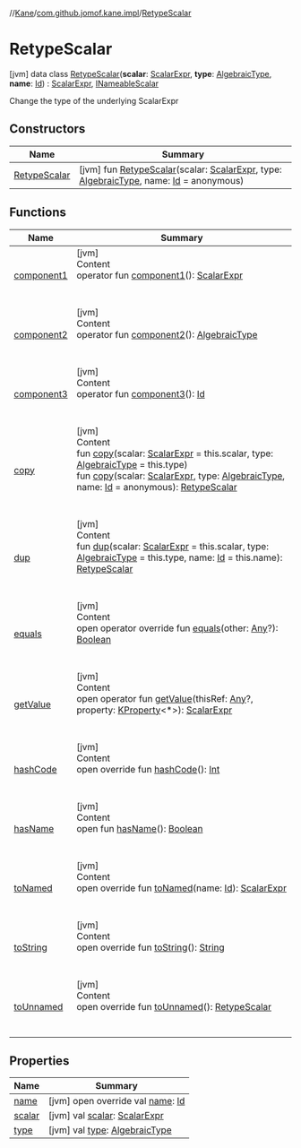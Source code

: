 //[Kane](../../index.md)/[com.github.jomof.kane.impl](../index.md)/[RetypeScalar](index.md)



# RetypeScalar  
 [jvm] data class [RetypeScalar](index.md)(**scalar**: [ScalarExpr](../../com.github.jomof.kane/-scalar-expr/index.md), **type**: [AlgebraicType](../../com.github.jomof.kane.impl.types/-algebraic-type/index.md), **name**: [Id](../index.md#%5Bcom.github.jomof.kane.impl%2FId%2F%2F%2FPointingToDeclaration%2F%5D%2FClasslikes%2F-943712717)) : [ScalarExpr](../../com.github.jomof.kane/-scalar-expr/index.md), [INameableScalar](../../com.github.jomof.kane/-i-nameable-scalar/index.md)

Change the type of the underlying ScalarExpr

   


## Constructors  
  
|  Name|  Summary| 
|---|---|
| <a name="com.github.jomof.kane.impl/RetypeScalar/RetypeScalar/#com.github.jomof.kane.ScalarExpr#com.github.jomof.kane.impl.types.AlgebraicType#kotlin.Any/PointingToDeclaration/"></a>[RetypeScalar](-retype-scalar.md)| <a name="com.github.jomof.kane.impl/RetypeScalar/RetypeScalar/#com.github.jomof.kane.ScalarExpr#com.github.jomof.kane.impl.types.AlgebraicType#kotlin.Any/PointingToDeclaration/"></a> [jvm] fun [RetypeScalar](-retype-scalar.md)(scalar: [ScalarExpr](../../com.github.jomof.kane/-scalar-expr/index.md), type: [AlgebraicType](../../com.github.jomof.kane.impl.types/-algebraic-type/index.md), name: [Id](../index.md#%5Bcom.github.jomof.kane.impl%2FId%2F%2F%2FPointingToDeclaration%2F%5D%2FClasslikes%2F-943712717) = anonymous)   <br>


## Functions  
  
|  Name|  Summary| 
|---|---|
| <a name="com.github.jomof.kane.impl/RetypeScalar/component1/#/PointingToDeclaration/"></a>[component1](component1.md)| <a name="com.github.jomof.kane.impl/RetypeScalar/component1/#/PointingToDeclaration/"></a>[jvm]  <br>Content  <br>operator fun [component1](component1.md)(): [ScalarExpr](../../com.github.jomof.kane/-scalar-expr/index.md)  <br><br><br>
| <a name="com.github.jomof.kane.impl/RetypeScalar/component2/#/PointingToDeclaration/"></a>[component2](component2.md)| <a name="com.github.jomof.kane.impl/RetypeScalar/component2/#/PointingToDeclaration/"></a>[jvm]  <br>Content  <br>operator fun [component2](component2.md)(): [AlgebraicType](../../com.github.jomof.kane.impl.types/-algebraic-type/index.md)  <br><br><br>
| <a name="com.github.jomof.kane.impl/RetypeScalar/component3/#/PointingToDeclaration/"></a>[component3](component3.md)| <a name="com.github.jomof.kane.impl/RetypeScalar/component3/#/PointingToDeclaration/"></a>[jvm]  <br>Content  <br>operator fun [component3](component3.md)(): [Id](../index.md#%5Bcom.github.jomof.kane.impl%2FId%2F%2F%2FPointingToDeclaration%2F%5D%2FClasslikes%2F-943712717)  <br><br><br>
| <a name="com.github.jomof.kane.impl/RetypeScalar/copy/#com.github.jomof.kane.ScalarExpr#com.github.jomof.kane.impl.types.AlgebraicType/PointingToDeclaration/"></a>[copy](copy.md)| <a name="com.github.jomof.kane.impl/RetypeScalar/copy/#com.github.jomof.kane.ScalarExpr#com.github.jomof.kane.impl.types.AlgebraicType/PointingToDeclaration/"></a>[jvm]  <br>Content  <br>fun [copy](copy.md)(scalar: [ScalarExpr](../../com.github.jomof.kane/-scalar-expr/index.md) = this.scalar, type: [AlgebraicType](../../com.github.jomof.kane.impl.types/-algebraic-type/index.md) = this.type)  <br>fun [copy](copy.md)(scalar: [ScalarExpr](../../com.github.jomof.kane/-scalar-expr/index.md), type: [AlgebraicType](../../com.github.jomof.kane.impl.types/-algebraic-type/index.md), name: [Id](../index.md#%5Bcom.github.jomof.kane.impl%2FId%2F%2F%2FPointingToDeclaration%2F%5D%2FClasslikes%2F-943712717) = anonymous): [RetypeScalar](index.md)  <br><br><br>
| <a name="com.github.jomof.kane.impl/RetypeScalar/dup/#com.github.jomof.kane.ScalarExpr#com.github.jomof.kane.impl.types.AlgebraicType#kotlin.Any/PointingToDeclaration/"></a>[dup](dup.md)| <a name="com.github.jomof.kane.impl/RetypeScalar/dup/#com.github.jomof.kane.ScalarExpr#com.github.jomof.kane.impl.types.AlgebraicType#kotlin.Any/PointingToDeclaration/"></a>[jvm]  <br>Content  <br>fun [dup](dup.md)(scalar: [ScalarExpr](../../com.github.jomof.kane/-scalar-expr/index.md) = this.scalar, type: [AlgebraicType](../../com.github.jomof.kane.impl.types/-algebraic-type/index.md) = this.type, name: [Id](../index.md#%5Bcom.github.jomof.kane.impl%2FId%2F%2F%2FPointingToDeclaration%2F%5D%2FClasslikes%2F-943712717) = this.name): [RetypeScalar](index.md)  <br><br><br>
| <a name="kotlin/Any/equals/#kotlin.Any?/PointingToDeclaration/"></a>[equals](../../com.github.jomof.kane.impl.visitor/-difference-visitor/index.md#%5Bkotlin%2FAny%2Fequals%2F%23kotlin.Any%3F%2FPointingToDeclaration%2F%5D%2FFunctions%2F-943712717)| <a name="kotlin/Any/equals/#kotlin.Any?/PointingToDeclaration/"></a>[jvm]  <br>Content  <br>open operator override fun [equals](../../com.github.jomof.kane.impl.visitor/-difference-visitor/index.md#%5Bkotlin%2FAny%2Fequals%2F%23kotlin.Any%3F%2FPointingToDeclaration%2F%5D%2FFunctions%2F-943712717)(other: [Any](https://kotlinlang.org/api/latest/jvm/stdlib/kotlin/-any/index.html)?): [Boolean](https://kotlinlang.org/api/latest/jvm/stdlib/kotlin/-boolean/index.html)  <br><br><br>
| <a name="com.github.jomof.kane/ScalarExpr/getValue/#kotlin.Any?#kotlin.reflect.KProperty[*]/PointingToDeclaration/"></a>[getValue](../../com.github.jomof.kane/-scalar-expr/get-value.md)| <a name="com.github.jomof.kane/ScalarExpr/getValue/#kotlin.Any?#kotlin.reflect.KProperty[*]/PointingToDeclaration/"></a>[jvm]  <br>Content  <br>open operator fun [getValue](../../com.github.jomof.kane/-scalar-expr/get-value.md)(thisRef: [Any](https://kotlinlang.org/api/latest/jvm/stdlib/kotlin/-any/index.html)?, property: [KProperty](https://kotlinlang.org/api/latest/jvm/stdlib/kotlin.reflect/-k-property/index.html)<*>): [ScalarExpr](../../com.github.jomof.kane/-scalar-expr/index.md)  <br><br><br>
| <a name="kotlin/Any/hashCode/#/PointingToDeclaration/"></a>[hashCode](../../com.github.jomof.kane.impl.visitor/-difference-visitor/index.md#%5Bkotlin%2FAny%2FhashCode%2F%23%2FPointingToDeclaration%2F%5D%2FFunctions%2F-943712717)| <a name="kotlin/Any/hashCode/#/PointingToDeclaration/"></a>[jvm]  <br>Content  <br>open override fun [hashCode](../../com.github.jomof.kane.impl.visitor/-difference-visitor/index.md#%5Bkotlin%2FAny%2FhashCode%2F%23%2FPointingToDeclaration%2F%5D%2FFunctions%2F-943712717)(): [Int](https://kotlinlang.org/api/latest/jvm/stdlib/kotlin/-int/index.html)  <br><br><br>
| <a name="com.github.jomof.kane/INameable/hasName/#/PointingToDeclaration/"></a>[hasName](../../com.github.jomof.kane/-i-nameable/has-name.md)| <a name="com.github.jomof.kane/INameable/hasName/#/PointingToDeclaration/"></a>[jvm]  <br>Content  <br>open fun [hasName](../../com.github.jomof.kane/-i-nameable/has-name.md)(): [Boolean](https://kotlinlang.org/api/latest/jvm/stdlib/kotlin/-boolean/index.html)  <br><br><br>
| <a name="com.github.jomof.kane.impl/RetypeScalar/toNamed/#kotlin.Any/PointingToDeclaration/"></a>[toNamed](to-named.md)| <a name="com.github.jomof.kane.impl/RetypeScalar/toNamed/#kotlin.Any/PointingToDeclaration/"></a>[jvm]  <br>Content  <br>open override fun [toNamed](to-named.md)(name: [Id](../index.md#%5Bcom.github.jomof.kane.impl%2FId%2F%2F%2FPointingToDeclaration%2F%5D%2FClasslikes%2F-943712717)): [ScalarExpr](../../com.github.jomof.kane/-scalar-expr/index.md)  <br><br><br>
| <a name="com.github.jomof.kane.impl/RetypeScalar/toString/#/PointingToDeclaration/"></a>[toString](to-string.md)| <a name="com.github.jomof.kane.impl/RetypeScalar/toString/#/PointingToDeclaration/"></a>[jvm]  <br>Content  <br>open override fun [toString](to-string.md)(): [String](https://kotlinlang.org/api/latest/jvm/stdlib/kotlin/-string/index.html)  <br><br><br>
| <a name="com.github.jomof.kane.impl/RetypeScalar/toUnnamed/#/PointingToDeclaration/"></a>[toUnnamed](to-unnamed.md)| <a name="com.github.jomof.kane.impl/RetypeScalar/toUnnamed/#/PointingToDeclaration/"></a>[jvm]  <br>Content  <br>open override fun [toUnnamed](to-unnamed.md)(): [RetypeScalar](index.md)  <br><br><br>


## Properties  
  
|  Name|  Summary| 
|---|---|
| <a name="com.github.jomof.kane.impl/RetypeScalar/name/#/PointingToDeclaration/"></a>[name](name.md)| <a name="com.github.jomof.kane.impl/RetypeScalar/name/#/PointingToDeclaration/"></a> [jvm] open override val [name](name.md): [Id](../index.md#%5Bcom.github.jomof.kane.impl%2FId%2F%2F%2FPointingToDeclaration%2F%5D%2FClasslikes%2F-943712717)   <br>
| <a name="com.github.jomof.kane.impl/RetypeScalar/scalar/#/PointingToDeclaration/"></a>[scalar](scalar.md)| <a name="com.github.jomof.kane.impl/RetypeScalar/scalar/#/PointingToDeclaration/"></a> [jvm] val [scalar](scalar.md): [ScalarExpr](../../com.github.jomof.kane/-scalar-expr/index.md)   <br>
| <a name="com.github.jomof.kane.impl/RetypeScalar/type/#/PointingToDeclaration/"></a>[type](type.md)| <a name="com.github.jomof.kane.impl/RetypeScalar/type/#/PointingToDeclaration/"></a> [jvm] val [type](type.md): [AlgebraicType](../../com.github.jomof.kane.impl.types/-algebraic-type/index.md)   <br>

